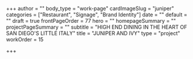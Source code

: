 +++
author = ""
body_type = "work-page"
cardImageSlug = "juniper"
categories = ["Restaurant", "Signage", "Brand Identity"]
date = ""
default = ""
draft = true
frontPageOrder = 77
hero = ""
homepageSummary = ""
projectPageSummary = ""
subtitle = "HIGH END DINING IN THE HEART OF SAN DIEGO'S LITTLE ITALY"
title = "JUNIPER AND IVY"
type = "project"
workOrder = 15

+++
